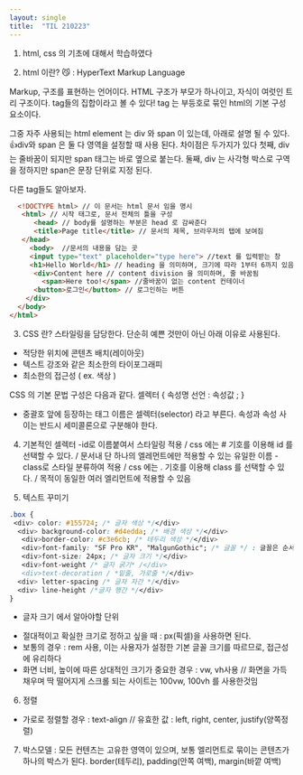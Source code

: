 ```yaml
---
layout: single
title:  "TIL 210223"
---
```


1. html, css 의 기초에 대해서 학습하였다 

2. html 이란? 😼 : HyperText Markup Language

Markup, 구조를 표현하는 언어이다.
HTML 구조가 부모가 하나이고, 자식이 여럿인 트리 구조이다.
tag들의 집합이라고 볼 수 있다!
tag 는 부등호로 묶인 html의 기본 구성 요소이다.

그중 자주 사용되는 html element 는 div 와 span 이 있는데, 아래로 설명 될 수 있다.
👍div와 span 은 둘 다 영역을 설정할 때 사용 된다.
차이점은 두가지가 있다 첫째, div는 줄바꿈이 되지만 span 태그는 바로 옆으로 붙는다. 
둘째, div 는 사각형 박스로 구역을 정하지만 span은 문장 단위로 지정 된다.

다른 tag들도 알아보자.

```html
  <!DOCTYPE html> // 이 문서는 html 문서 임을 명시 
   <html> // 시작 태그로, 문서 전체의 틀을 구성
      <head> // body를 설명하는 부분은 head 로 감싸준다
      <title>Page title</title> // 문서의 제목, 브라우저의 탭에 보여짐
   </head>
     <body>  //문서의 내용을 담는 곳
     <input type="text" placeholder="type here"> //text 를 입력받는 창
     <h1>Hello World</h1> // heading 을 의미하며, 크기에 따라 1부터 6까지 있음
      <div>Content here // content division 을 의미하며, 줄 바꿈됨
        <span>Here too!</span> //줄바꿈이 없는 content 컨테이너
      <button>로그인</button> // 로그인하는 버튼
    </div>
  </body>
</html>  
```

3. CSS 란?
스타일링을 담당한다. 단순히 예쁜 것만이 아닌 아래 이유로 사용된다.
- 적당한 위치에 콘텐츠 배치(레이아웃)
- 텍스트 강조와 같은 최소한의 타이포그래피
- 최소한의 접근성 ( ex. 색상 )

CSS 의 기본 문법 구성은 다음과 같다.
셀렉터 { 속성명 선언 : 속성값 ; }
- 중괄호 앞에 등장하는 태그 이름은 셀렉터(selector) 라고 부른다. 속성과 속성 사이는 반드시 세미콜론으로 구분해야 한다.

4. 기본적인 셀렉터
-id로 이름붙여서 스타일링 적용 / css 에는 # 기호를 이용해 id 를 선택할 수 있다. / 문서내 단 하나의 엘레먼트에만 적용할 수 있는 유일한 이름
-class로 스타일 분류하여 적용 / css 에는 . 기호를 이용해 class 를 선택할 수 있다. / 목적이 동일한 여러 엘리먼트에 적용할 수 있음

5. 텍스트 꾸미기

```css
.box {
 <div> color: #155724; /* 글자 색상 */</div>
  <div> background-color: #d4edda; /* 배경 색상 */</div>
   <div>border-color: #c3e6cb; /* 테두리 색상 */</div>
   <div>font-family: "SF Pro KR", "MalgunGothic"; /* 글꼴 */ : 글꼴은 순서대로 fallback 을 위함임</div>
   <div>font-size: 24px; /* 글자 크기 */</div>
   <div>font-weight /* 글자 굵기* /</div>
   <div>text-decoration / *밑줄, 가로줄 */</div>
  <div> letter-spacing /* 글자 자간 */</div>
  <div> line-height /*글자 행간 */</div>
}
```

* 글자 크기 에서 알아야할 단위
- 절대적이고 확실한 크기로 정하고 싶을 때 : px(픽셀)을 사용하면 된다.
- 보통의 경우 : rem 사용, 이는 사용자가 설정한 기본 글꼴 크기를 따르므로, 접근성에 유리하다
- 화면 너비, 높이에 따른 상대적인 크기가 중요한 경우 : vw, vh사용 // 화면을 가득 채우며 딱 떨어지게 스크롤 되는 사이트는 100vw, 100vh 를 사용한것임

6. 정렬
- 가로로 정렬할 경우 : text-align // 유효한 값 : left, right, center, justify(양쪽정렬)

7. 박스모델 : 모든 컨텐츠는 고유한 영역이 있으며, 보통 엘리먼트로 묶이는 콘텐츠가 하나의 박스가 된다.
border(테두리), padding(안쪽 여백), margin(바깥 여백)


